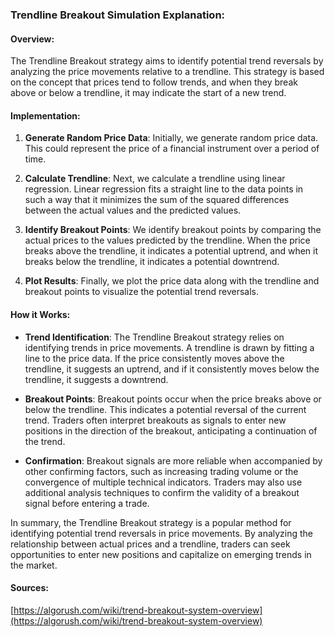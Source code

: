 ### Trendline Breakout Simulation Explanation:

#### Overview:
The Trendline Breakout strategy aims to identify potential trend reversals by analyzing the price movements relative to a trendline. This strategy is based on the concept that prices tend to follow trends, and when they break above or below a trendline, it may indicate the start of a new trend.

#### Implementation:

1. **Generate Random Price Data**: Initially, we generate random price data. This could represent the price of a financial instrument over a period of time.

2. **Calculate Trendline**: Next, we calculate a trendline using linear regression. Linear regression fits a straight line to the data points in such a way that it minimizes the sum of the squared differences between the actual values and the predicted values.

3. **Identify Breakout Points**: We identify breakout points by comparing the actual prices to the values predicted by the trendline. When the price breaks above the trendline, it indicates a potential uptrend, and when it breaks below the trendline, it indicates a potential downtrend.

4. **Plot Results**: Finally, we plot the price data along with the trendline and breakout points to visualize the potential trend reversals.

#### How it Works:

- **Trend Identification**: The Trendline Breakout strategy relies on identifying trends in price movements. A trendline is drawn by fitting a line to the price data. If the price consistently moves above the trendline, it suggests an uptrend, and if it consistently moves below the trendline, it suggests a downtrend.

- **Breakout Points**: Breakout points occur when the price breaks above or below the trendline. This indicates a potential reversal of the current trend. Traders often interpret breakouts as signals to enter new positions in the direction of the breakout, anticipating a continuation of the trend.

- **Confirmation**: Breakout signals are more reliable when accompanied by other confirming factors, such as increasing trading volume or the convergence of multiple technical indicators. Traders may also use additional analysis techniques to confirm the validity of a breakout signal before entering a trade.

In summary, the Trendline Breakout strategy is a popular method for identifying potential trend reversals in price movements. By analyzing the relationship between actual prices and a trendline, traders can seek opportunities to enter new positions and capitalize on emerging trends in the market.

#### Sources:

[https://algorush.com/wiki/trend-breakout-system-overview](https://algorush.com/wiki/trend-breakout-system-overview)
